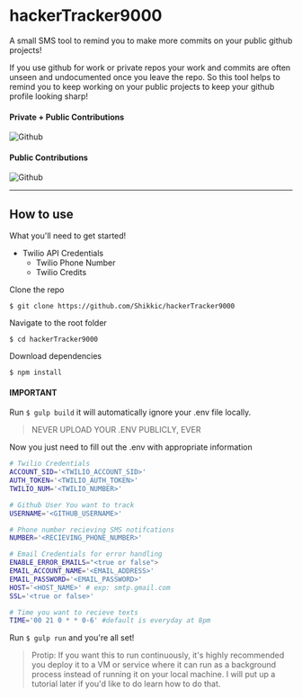 # hackerTracker9000

A small SMS tool to remind you to make more commits on your public github projects!

If you use github for work or private repos your work and commits are often unseen and undocumented once you leave the repo. So this tool helps to remind you to keep working on your public projects to keep your github profile looking sharp!

#### Private + Public Contributions 
![Github](http://i.imgur.com/HTV11P0.png)

#### Public Contributions
![Github](http://i.imgur.com/Rj2hsRd.png)

---
## How to use

What you'll need to get started!
  - Twilio API Credentials
    - Twilio Phone Number
    - Twilio Credits

Clone the repo

`$ git clone https://github.com/Shikkic/hackerTracker9000`

Navigate to the root folder

`$ cd hackerTracker9000`

Download dependencies

`$ npm install`

#### IMPORTANT

Run `$ gulp build` it will automatically ignore your .env file locally.

> NEVER UPLOAD YOUR .ENV PUBLICLY, EVER

Now you just need to fill out the .env with appropriate information
```sh
# Twilio Credentials
ACCOUNT_SID='<TWILIO_ACCOUNT_SID>'
AUTH_TOKEN='<TWILIO_AUTH_TOKEN>'
TWILIO_NUM='<TWILIO_NUMBER>' 

# Github User You want to track
USERNAME='<GITHUB_USERNAME>'

# Phone number recieving SMS notifcations
NUMBER='<RECIEVING_PHONE_NUMBER>'

# Email Credentials for error handling
ENABLE_ERROR_EMAILS="<true or false">
EMAIL_ACCOUNT_NAME='<EMAIL_ADDRESS>'
EMAIL_PASSWORD='<EMAIL_PASSWORD>'
HOST='<HOST_NAME>' # exp: smtp.gmail.com
SSL='<true or false>'

# Time you want to recieve texts
TIME='00 21 0 * * 0-6' #default is everyday at 8pm
```

Run `$ gulp run` and you're all set!

> Protip: If you want this to run continuously, it's highly recommended you deploy it to a VM or service where it can run as a background process instead of running it on your local machine. I will put up a tutorial later if you'd like to do learn how to do that.
